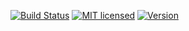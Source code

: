 [![Build Status](https://travis-ci.org/roottusk/slangdetect.svg?branch=master)](https://travis-ci.org/roottusk/slangdetect)
[![MIT licensed](https://img.shields.io/badge/license-MIT-blue.svg)](https://github.com/roottusk/slangdetect/LICENSE)
[![Version](https://img.shields.io/badge/version-1.1.4-orange.svg)](https://packagist.org/packages/roottusk/slangdetect)
